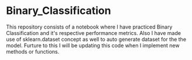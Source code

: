 # Binary_Classification
This repository consists of a notebook where I have practiced Binary Classification and it's respective performance metrics. Also I have made use of sklearn.dataset concept as well to auto generate dataset for the the model. Furture to this I will be updating this code when I implement new methods or functions. 
